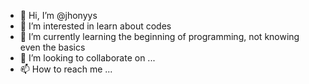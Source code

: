 - 👋 Hi, I’m @jhonyys
- 👀 I’m interested in learn about codes
- 🌱 I’m currently learning the beginning of programming, not knowing even the basics
- 💞️ I’m looking to collaborate on ...
- 📫 How to reach me ...

<!---
jhonyys/jhonyys is a ✨ special ✨ repository because its `README.md` (this file) appears on your GitHub profile.
You can click the Preview link to take a look at your changes.
--->
